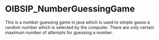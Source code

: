 # OIBSIP_NumberGuessingGame

This is a number guessing game in java which is used to simple guess a random number which is selected by the computer. There are only certain maximum number of attempts for guessing a number.
